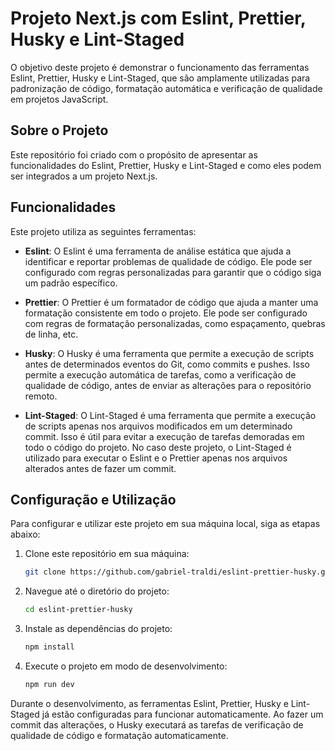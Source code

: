 # Projeto Next.js com Eslint, Prettier, Husky e Lint-Staged

O objetivo deste projeto é demonstrar o funcionamento das ferramentas Eslint, Prettier, Husky e Lint-Staged, que são amplamente utilizadas para padronização de código, formatação automática e verificação de qualidade em projetos JavaScript.

## Sobre o Projeto

Este repositório foi criado com o propósito de apresentar as funcionalidades do Eslint, Prettier, Husky e Lint-Staged e como eles podem ser integrados a um projeto Next.js.

## Funcionalidades

Este projeto utiliza as seguintes ferramentas:

- **Eslint**: O Eslint é uma ferramenta de análise estática que ajuda a identificar e reportar problemas de qualidade de código. Ele pode ser configurado com regras personalizadas para garantir que o código siga um padrão específico.

- **Prettier**: O Prettier é um formatador de código que ajuda a manter uma formatação consistente em todo o projeto. Ele pode ser configurado com regras de formatação personalizadas, como espaçamento, quebras de linha, etc.

- **Husky**: O Husky é uma ferramenta que permite a execução de scripts antes de determinados eventos do Git, como commits e pushes. Isso permite a execução automática de tarefas, como a verificação de qualidade de código, antes de enviar as alterações para o repositório remoto.

- **Lint-Staged**: O Lint-Staged é uma ferramenta que permite a execução de scripts apenas nos arquivos modificados em um determinado commit. Isso é útil para evitar a execução de tarefas demoradas em todo o código do projeto. No caso deste projeto, o Lint-Staged é utilizado para executar o Eslint e o Prettier apenas nos arquivos alterados antes de fazer um commit.

## Configuração e Utilização

Para configurar e utilizar este projeto em sua máquina local, siga as etapas abaixo:

1. Clone este repositório em sua máquina:

   ```bash
   git clone https://github.com/gabriel-traldi/eslint-prettier-husky.git
   ```

2. Navegue até o diretório do projeto:

   ```bash
   cd eslint-prettier-husky
   ```

3. Instale as dependências do projeto:

   ```bash
   npm install
   ```

4. Execute o projeto em modo de desenvolvimento:

   ```bash
   npm run dev
   ```

Durante o desenvolvimento, as ferramentas Eslint, Prettier, Husky e Lint-Staged já estão configuradas para funcionar automaticamente. Ao fazer um commit das alterações, o Husky executará as tarefas de verificação de qualidade de código e formatação automaticamente.
